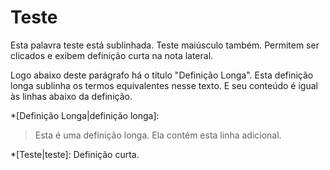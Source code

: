 # Teste

Esta palavra teste está sublinhada. Teste maiúsculo também. Permitem ser clicados e exibem definição curta na nota lateral.

Logo abaixo deste parágrafo há o título "Definição Longa". Esta definição longa sublinha os termos equivalentes nesse texto. E seu conteúdo é igual às linhas abaixo da definição.

*[Definição Longa|definição longa]:
> Esta é uma definição longa.
> Ela contém esta linha adicional.

*[Teste|teste]: Definição curta.

